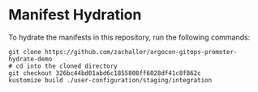 # Manifest Hydration

To hydrate the manifests in this repository, run the following commands:

```shell
git clone https://github.com/zachaller/argocon-gitops-promoter-hydrate-demo
# cd into the cloned directory
git checkout 326bc44bd01abd6c1855808ff6028df41c8f862c
kustomize build ./user-configuration/staging/integration
```
